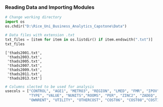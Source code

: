 ### Reading Data and Importing Modules


```python
# Change working directory
import os
os.chdir("D:\Rice_Uni_Business_Analytics_Capstone\Data")
```
```python
# Data files with extension .txt
txt_files = [item for item in os.listdir() if item.endswith(".txt")]
txt_files
```
    ['thads2001.txt',
     'thads2003.txt',
     'thads2005.txt',
     'thads2007.txt',
     'thads2009.txt',
     'thads2011.txt',
     'thads2013.txt']

```python
# Columns slected to be used for analysis
usecols = ["CONTROL", "AGE1", "METRO3", "REGION", "LMED", "FMR", "IPOV", "BEDRMS", "BUILT", "STATUS", 
           "TYPE", "VALUE", "NUNITS","ROOMS", "PER", "ZINC2", "ZADEQ", "ZSMHC", "STRUCTURETYPE", 
           "OWNRENT", "UTILITY", "OTHERCOST", "COST06", "COST08","COST12", "COSTMED", "ASSISTED"]
```
